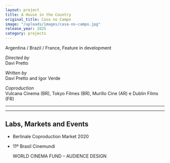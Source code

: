 ```yaml
---
layout: project
title: A House in the Country
original_title: Casa no Campo
image: "/uploads/images/casa-no-campo.jpg"
release_year: 2025
category: projects
---
```


Argentina / Brazil / France, Feature in development

_Directed by_  
Davi Pretto

_Written by_  
Davi Pretto and Igor Verde

_Coproduction_  
Vulcana Cinema (BR), Tokyo Filmes (BR), Murillo Cine (AR) e Dublin Films (FR)

---

---

## Labs, Markets and Events

- Berlinale Coproduction Market 2020
- 11º Brasil Cinemundi

  WORLD CINEMA FUND – AUDIENCE DESIGN
